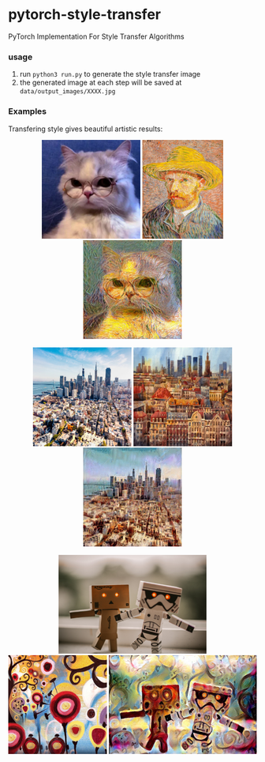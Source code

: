 # pytorch-style-transfer

PyTorch Implementation For Style Transfer Algorithms

### usage

1. run `python3 run.py` to generate the style transfer image
2. the generated image at each step will be saved at `data/output_images/XXXX.jpg`

### Examples

Transfering style gives beautiful artistic results:

<p align="center">
<img src="data/example/example1/cat.JPG" height="200px">
<img src="data/example/example1/vg_self.jpg" height="200px">
<img src="data/example/example1/cat_with_style.jpg" height="200px">
</p>

<p align="center">
<img src="data/example/example2/original_image.png" height="200px">
<img src="data/example/example2/style_image.png" height="200px">
<img src="data/example/example2/result.jpg" height="200px">
</p>

<p align="center">
<img src="data/content_images/figures.jpg" height="200px">
<img src="data/style_images/candy.jpg" height="200px">
<img src="data/example/figures_and_candy.jpg" height="200px">
</p>
